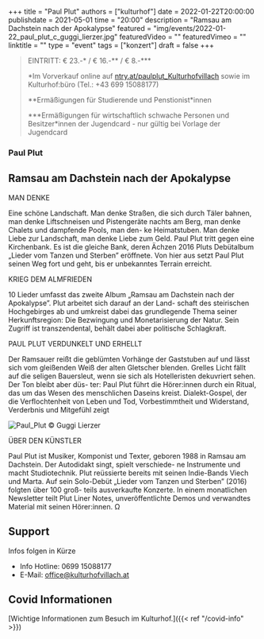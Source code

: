 +++
title = "Paul Plut"
authors = ["kulturhof"]
date = 2022-01-22T20:00:00
publishdate = 2021-05-01
time = "20:00"
description = "Ramsau am Dachstein nach der Apokalypse"
featured = "img/events/2022-01-22_paul_plut_c_guggi_lierzer.jpg"
featuredVideo = ""
featuredVimeo = ""
linktitle = ""
type = "event"
tags = ["konzert"]
draft = false
+++

>
> EINTRITT: € 23.-\* / € 16.-\*\* / € 8.-\*\*\*
>
> \*Im Vorverkauf online auf [ntry.at/paulplut_Kulturhofvillach](https://ntry.at/paulplut_Kulturhofvillach) sowie im Kulturhof:büro (Tel.: +43 699 15088177)
> 
> \*\*Ermäßigungen für Studierende und Penstionist\*innen
> 
> \*\*\*Ermäßigungen für wirtschaftlich schwache Personen und Besitzer*innen der Jugendcard - nur gültig bei Vorlage der Jugendcard

### Paul Plut

## Ramsau am Dachstein nach der Apokalypse 

MAN DENKE

Eine schöne Landschaft. Man denke Straßen, die sich durch Täler bahnen, man denke Liftschneisen und Pistengeräte nachts am Berg, man denke Chalets und dampfende Pools, man den- ke Heimatstuben. Man denke Liebe zur Landschaft, man denke Liebe zum Geld. Paul Plut tritt gegen eine Kirchenbank. Es ist die gleiche Bank, deren Ächzen 2016 Pluts Debütalbum „Lieder vom Tanzen und Sterben” eröffnete. Von hier aus setzt Paul Plut seinen Weg fort und geht, bis er unbekanntes Terrain erreicht.

KRIEG DEM ALMFRIEDEN

10 Lieder umfasst das zweite Album „Ramsau am Dachstein nach der Apokalypse”. Plut arbeitet sich darauf an der Land- schaft des steirischen Hochgebirges ab und umkreist dabei das grundlegende Thema seiner Herkunftsregion: Die Bezwingung und Monetarisierung der Natur. Sein Zugriff ist transzendental, behält dabei aber politische Schlagkraft.

PAUL PLUT VERDUNKELT UND ERHELLT

Der Ramsauer reißt die geblümten Vorhänge der Gaststuben auf und lässt sich vom gleißenden Weiß der alten Gletscher blenden. Grelles Licht fällt auf die seligen Bauersleut, wenn sie sich als Hotelleristen dekuvriert sehen. Der Ton bleibt aber düs- ter: Paul Plut führt die Hörer:innen durch ein Ritual, das um das Wesen des menschlichen Daseins kreist. Dialekt-Gospel, der die Verflochtenheit von Leben und Tod, Vorbestimmtheit und Widerstand, Verderbnis und Mitgefühl zeigt

![Paul_Plut](/img/events/2021-01-22_paul_plut_c_guggi_lierzer3.jpg)
© Guggi Lierzer

ÜBER DEN KÜNSTLER

Paul Plut ist Musiker, Komponist und Texter, geboren 1988 in Ramsau am Dachstein. Der Autodidakt singt, spielt verschiede- ne Instrumente und macht Studiotechnik. Plut reüssierte bereits mit seinen Indie-Bands Viech und Marta. Auf sein Solo-Debüt „Lieder vom Tanzen und Sterben” (2016) folgten über 100 groß- teils ausverkaufte Konzerte. In einem monatlichen Newsletter teilt Plut Liner Notes, unveröffentlichte Demos und verwandtes Material mit seinen Hörer:innen. Ω


## Support

Infos folgen in Kürze


- Info Hotline: 0699 15088177 
- E-Mail: office@kulturhofvillach.at

## Covid Informationen

[Wichtige Informationen zum Besuch im Kulturhof.]({{< ref "/covid-info" >}})
